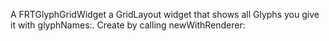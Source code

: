 A FRTGlyphGridWidget a GridLayout widget that shows all Glyphs you give it with glyphNames:.
Create by calling newWithRenderer: